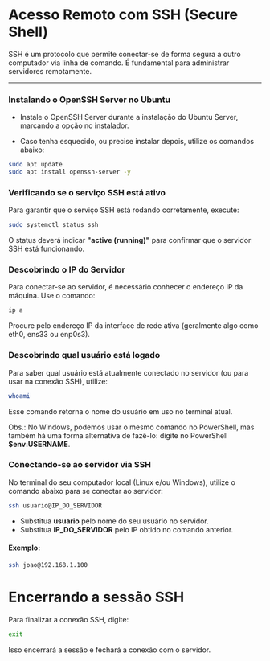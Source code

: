 # Acesso Remoto com SSH (Secure Shell)

SSH é um protocolo que permite conectar-se de forma segura a outro computador via linha de comando. É fundamental para administrar servidores remotamente.

---

### Instalando o OpenSSH Server no Ubuntu

- Instale o OpenSSH Server durante a instalação do Ubuntu Server, marcando a opção no instalador.

- Caso tenha esquecido, ou precise instalar depois, utilize os comandos abaixo:

```bash
sudo apt update
sudo apt install openssh-server -y
```

### Verificando se o serviço SSH está ativo

Para garantir que o serviço SSH está rodando corretamente, execute:

```bash
sudo systemctl status ssh
```

O status deverá indicar **"active (running)"** para confirmar que o servidor SSH está funcionando.

### Descobrindo o IP do Servidor

Para conectar-se ao servidor, é necessário conhecer o endereço IP da máquina. Use o comando:

```bash
ip a
```

Procure pelo endereço IP da interface de rede ativa (geralmente algo como eth0, ens33 ou enp0s3).

### Descobrindo qual usuário está logado

Para saber qual usuário está atualmente conectado no servidor (ou para usar na conexão SSH), utilize:

```bash
whoami
```

Esse comando retorna o nome do usuário em uso no terminal atual.

Obs.: No Windows, podemos usar o mesmo comando no PowerShell, mas também há uma forma alternativa de fazê-lo: digite no PowerShell **$env:USERNAME**.

### Conectando-se ao servidor via SSH

No terminal do seu computador local (Linux e/ou Windows), utilize o comando abaixo para se conectar ao servidor:

```bash
ssh usuario@IP_DO_SERVIDOR
```

- Substitua **usuario** pelo nome do seu usuário no servidor.
- Substitua **IP_DO_SERVIDOR** pelo IP obtido no comando anterior.

#### Exemplo:

```bash
ssh joao@192.168.1.100
```

# Encerrando a sessão SSH

Para finalizar a conexão SSH, digite:

```bash
exit
```

Isso encerrará a sessão e fechará a conexão com o servidor.